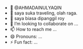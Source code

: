- 👋 @AHMADAINULYAQIN
- 👀 saya suka traveling, olah raga.
- 🌱 saya biasa dipanggil roy
- 💞️ I’m looking to collaborate on ...
- 📫 How to reach me ...
- 😄 Pronouns: ...
- ⚡ Fun fact: ...

<!---
roynazwan/roynazwan is a ✨ special ✨ repository because its `README.md` (this file) appears on your GitHub profile.
You can click the Preview link to take a look at your changes.
--->
